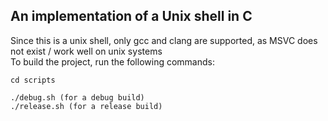 ## An implementation of a Unix shell in C

Since this is a unix shell, only gcc and clang are supported, as MSVC does not exist / work well on unix systems <br />
To build the project, run the following commands: <br />

```
cd scripts

./debug.sh (for a debug build)
./release.sh (for a release build)
```
